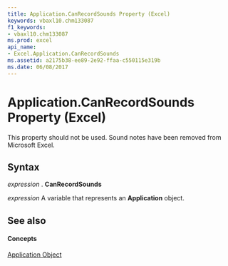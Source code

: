 ```yaml
---
title: Application.CanRecordSounds Property (Excel)
keywords: vbaxl10.chm133087
f1_keywords:
- vbaxl10.chm133087
ms.prod: excel
api_name:
- Excel.Application.CanRecordSounds
ms.assetid: a2175b38-ee89-2e92-ffaa-c550115e319b
ms.date: 06/08/2017
---
```



# Application.CanRecordSounds Property (Excel)

This property should not be used. Sound notes have been removed from Microsoft Excel.


## Syntax

 _expression_ . **CanRecordSounds**

 _expression_ A variable that represents an **Application** object.


## See also


#### Concepts


[Application Object](application-object-excel.md)

